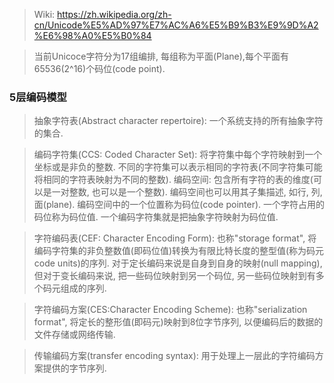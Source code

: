 > Wiki: https://zh.wikipedia.org/zh-cn/Unicode%E5%AD%97%E7%AC%A6%E5%B9%B3%E9%9D%A2%E6%98%A0%E5%B0%84

> 当前Unicoce字符分为17组编排, 每组称为平面(Plane),每个平面有65536(2^16)个码位(code point).

### 5层编码模型

> 抽象字符表(Abstract character repertoire): 一个系统支持的所有抽象字符的集合.  

> 编码字符集(CCS: Coded Character Set): 将字符集中每个字符映射到一个坐标或是非负的整数. 不同的字符集可以表示相同的字符表(不同字符集可能将相同的字符表映射为不同的整数). 编码空间: 包含所有字符的表的维度(可以是一对整数, 也可以是一个整数). 编码空间也可以用其子集描述, 如行, 列, 面(plane). 编码空间中的一个位置称为码位(code pointer). 一个字符占用的码位称为码位值. 一个编码字符集就是把抽象字符映射为码位值.  

> 字符编码表(CEF: Character Encoding Form): 也称"storage format", 将编码字符集的非负整数值(即码位值)转换为有限比特长度的整型值(称为码元code units)的序列. 对于定长编码来说是自身到自身的映射(null mapping), 但对于变长编码来说, 把一些码位映射到另一个码位, 另一些码位映射到有多个码元组成的序列.

> 字符编码方案(CES:Character Encoding Scheme): 也称"serialization format", 将定长的整形值(即码元)映射到8位字节序列, 以便编码后的数据的文件存储或网络传输.

> 传输编码方案(transfer encoding syntax): 用于处理上一层此的字符编码方案提供的字节序列. 
